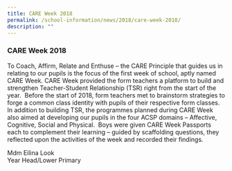 ```yaml
---
title: CARE Week 2018
permalink: /school-information/news/2018/care-week-2018/
description: ""
---
```

### **CARE Week 2018**
To Coach, Affirm, Relate and Enthuse – the CARE Principle that guides us in relating to our pupils is the focus of the first week of school, aptly named CARE Week. CARE Week provided the form teachers a platform to build and strengthen Teacher-Student Relationship (TSR) right from the start of the year.  Before the start of 2018, form teachers met to brainstorm strategies to forge a common class identity with pupils of their respective form classes. In addition to building TSR, the programmes planned during CARE Week also aimed at developing our pupils in the four ACSP domains – Affective, Cognitive, Social and Physical.  Boys were given CARE Week Passports each to complement their learning – guided by scaffolding questions, they reflected upon the activities of the week and recorded their findings.

Mdm Eilina Look<br>
Year Head/Lower Primary